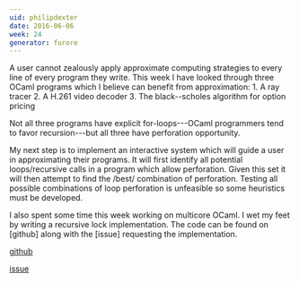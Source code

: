 ```yaml
---
uid: philipdexter
date: 2016-06-06
week: 24
generator: furore
---
```


A user cannot zealously apply approximate computing strategies to every line of every program they write. This week I have looked through three OCaml programs which I believe can benefit from approximation: 1. A ray tracer 2. A H.261 video decoder 3. The black--scholes algorithm for option pricing

Not all three programs have explicit for-loops---OCaml programmers tend to favor recursion---but all three have perforation opportunity.

My next step is to implement an interactive system which will guide a user in approximating their programs. It will first identify all potential loops/recursive calls in a program which allow perforation. Given this set it will then attempt to find the /best/ combination of perforation. Testing all possible combinations of loop perforation is unfeasible so some heuristics must be developed.

I also spent some time this week working on multicore OCaml. I wet my feet by writing a recursive lock implementation. The code can be found on [github] along with the [issue] requesting the implementation.

[github](https://github.com/ocamllabs/reagents/compare/master...philipdexter:recursive)

[issue](https://github.com/ocamllabs/reagents/issues/2)

